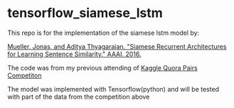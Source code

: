 # tensorflow_siamese_lstm

This repo is for the implementation of the siamese lstm model by: <br>

<a href = "http://www.mit.edu/~jonasm/info/MuellerThyagarajan_AAAI16.pdf">Mueller, Jonas, and Aditya Thyagarajan. "Siamese Recurrent Architectures for Learning Sentence Similarity." AAAI. 2016.</a>

The code was from my previous attending of <a href="https://www.kaggle.com/c/quora-question-pairs">Kaggle Quora Pairs Competiton</a>

The model was implemented with Tensorflow(python) and will be tested with part of the data from the competition above
